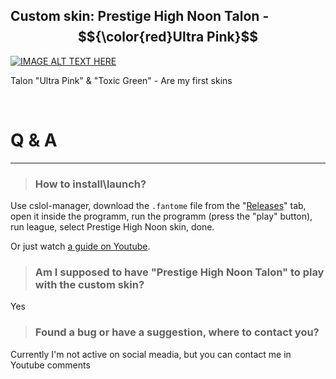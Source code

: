 ## Custom skin: Prestige High Noon Talon - $${\color{red}Ultra Pink}$$
[![IMAGE ALT TEXT HERE](./readme_picture.png)](https://www.youtube.com/watch?v=hdWnTyzXnX8)

Talon "Ultra Pink" & "Toxic Green" - Are my first skins

<br/>

# **Q & A**
***
> ### How to install\launch? 

Use cslol-manager, download the ```.fantome``` file from the "[Releases](https://github.com/BenataOne/Talon.HighNoon.Prestige.UltraPink/releases)" tab, open it inside the programm, run the programm (press the "play" button), run league, select Prestige High Noon skin, done. <br/>

Or just watch [a guide on Youtube](https://www.youtube.com/results?search_query=lol+how+to+install+custom+skins).

> ### Am I supposed to have "Prestige High Noon Talon" to play with the custom skin?

Yes

> ### Found a bug or have a suggestion, where to contact you?

Currently I'm not active on social meadia, but you can contact me in Youtube comments 
